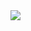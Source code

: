 <img src="https://capsule-render.vercel.app/api?type=venom&color=#B897FF&height=100&section=header&text=Ready-Bridge&fontSize=30" />
